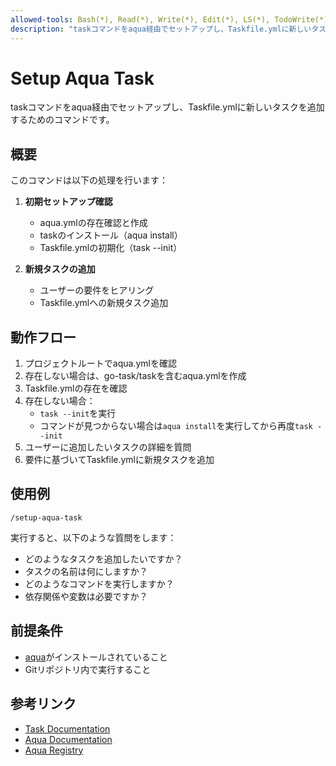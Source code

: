 ```yaml
---
allowed-tools: Bash(*), Read(*), Write(*), Edit(*), LS(*), TodoWrite(*), TodoRead(*)
description: "taskコマンドをaqua経由でセットアップし、Taskfile.ymlに新しいタスクを追加"
---
```


# Setup Aqua Task

taskコマンドをaqua経由でセットアップし、Taskfile.ymlに新しいタスクを追加するためのコマンドです。

## 概要

このコマンドは以下の処理を行います：

1. **初期セットアップ確認**
   - aqua.ymlの存在確認と作成
   - taskのインストール（aqua install）
   - Taskfile.ymlの初期化（task --init）

2. **新規タスクの追加**
   - ユーザーの要件をヒアリング
   - Taskfile.ymlへの新規タスク追加

## 動作フロー

1. プロジェクトルートでaqua.ymlを確認
2. 存在しない場合は、go-task/taskを含むaqua.ymlを作成
3. Taskfile.ymlの存在を確認
4. 存在しない場合：
   - `task --init`を実行
   - コマンドが見つからない場合は`aqua install`を実行してから再度`task --init`
5. ユーザーに追加したいタスクの詳細を質問
6. 要件に基づいてTaskfile.ymlに新規タスクを追加

## 使用例

```
/setup-aqua-task
```

実行すると、以下のような質問をします：
- どのようなタスクを追加したいですか？
- タスクの名前は何にしますか？
- どのようなコマンドを実行しますか？
- 依存関係や変数は必要ですか？

## 前提条件

- [aqua](https://aquaprj.github.io/)がインストールされていること
- Gitリポジトリ内で実行すること

## 参考リンク

- [Task Documentation](https://taskfile.dev/)
- [Aqua Documentation](https://aquaprj.github.io/)
- [Aqua Registry](https://github.com/aquaproj/aqua-registry)

